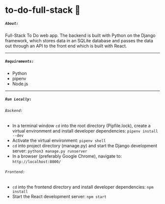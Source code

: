 # to-do-full-stack :page_facing_up:

##### `About:`
Full-Stack To Do web app.  The backend is built with Python on the Django framework, which stores data in an SQLite database and passes the data out through an API to the front end which is built with React.

---

##### `Requirements:`
* Python
* pipenv
* Node.js

---

##### `Run Locally:`
###### `Backend:`
* In a terminal window `cd` into the root directory (Pipfile.lock), create a virtual environment and install developer dependencies:
	`pipenv install --dev`
* Activate the virtual environment:
	`pipenv shell`
* `cd` into project directory (manage.py) and start the Django development server:
	`python3 manage.py runserver`
* In a browser (preferably Google Chrome), navigate to:
	`http://localhost:8000/`
###### `Frontend:`
* `cd` into the frontend directory and install developer dependencies:
	`npm install`
* Start the React development server:
	`npm start`
